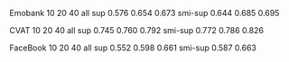 
Emobank         10                 20              40                     all
sup           0.576              0.654           0.673
smi-sup       0.644              0.685           0.695



CVAT            10                 20              40                     all
sup            0.745              0.760           0.792
smi-sup        0.772              0.786           0.826



FaceBook         10                 20             40                     all
sup             0.552             0.598           0.661
smi-sup         0.587             0.663



